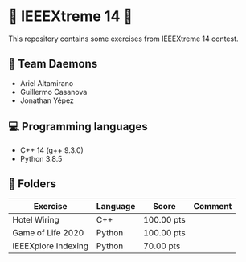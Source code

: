 # 🚀 IEEEXtreme 14 🚀
This repository contains some exercises from IEEEXtreme 14 contest. 

## 👹 Team Daemons
- Ariel Altamirano
- Guillermo Casanova
- Jonathan Yépez 

## 💻 Programming languages
- C++ 14 (g++ 9.3.0)
- Python 3.8.5

## 📁 Folders
| Exercise | Language | Score | Comment |
|--|--|--|--|
| Hotel Wiring | C++ | 100.00 pts |  |
| Game of Life 2020 | Python | 100.00 pts |  |
| IEEEXplore Indexing | Python | 70.00 pts |  |
